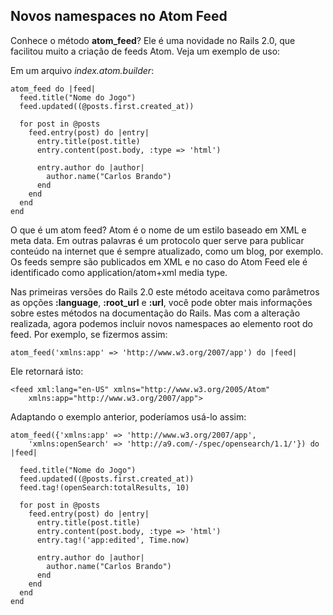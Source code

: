 ## Novos namespaces no Atom Feed

Conhece o método **atom\_feed**? Ele é uma novidade no Rails 2.0, que facilitou muito a criação de feeds Atom. Veja um exemplo de uso:

Em um arquivo *index.atom.builder*:

	atom_feed do |feed|
	  feed.title("Nome do Jogo")
	  feed.updated((@posts.first.created_at))

	  for post in @posts
	    feed.entry(post) do |entry|
	      entry.title(post.title)
	      entry.content(post.body, :type => 'html')

	      entry.author do |author|
	        author.name("Carlos Brando")
	      end
	    end
	  end
	end

O que é um atom feed? Atom é o nome de um estilo baseado em XML e meta data. Em outras palavras é um protocolo quer serve para publicar conteúdo na internet que é sempre atualizado, como um blog, por exemplo. Os feeds sempre são publicados em XML e no caso do Atom Feed ele é identificado como application/atom+xml media type.

Nas primeiras versões do Rails 2.0 este método aceitava como parâmetros as opções **:language**, **:root_url** e **:url**, você pode obter mais informações sobre estes métodos na documentação do Rails. Mas com a alteração realizada, agora podemos incluir novos namespaces ao elemento root do feed. Por exemplo, se fizermos assim:

	atom_feed('xmlns:app' => 'http://www.w3.org/2007/app') do |feed|

Ele retornará isto:

	<feed xml:lang="en-US" xmlns="http://www.w3.org/2005/Atom" 
		xmlns:app="http://www.w3.org/2007/app">

Adaptando o exemplo anterior, poderíamos usá-lo assim:

	atom_feed({'xmlns:app' => 'http://www.w3.org/2007/app',
		'xmlns:openSearch' => 'http://a9.com/-/spec/opensearch/1.1/'}) do |feed| 

	  feed.title("Nome do Jogo")
	  feed.updated((@posts.first.created_at))
	  feed.tag!(openSearch:totalResults, 10) 

	  for post in @posts
	    feed.entry(post) do |entry|
	      entry.title(post.title)
	      entry.content(post.body, :type => 'html')
	      entry.tag!('app:edited', Time.now) 

	      entry.author do |author|
	        author.name("Carlos Brando")
	      end
	    end
	  end
	end
